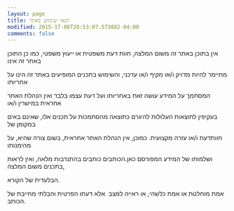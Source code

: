 ```yaml
---
layout: page
title: תנאי שימוש באתר
modified: 2015-17-06T20:53:07.573882-04:00
comments: false
---
```


אין בתוכן באתר זה משום המלצה, חוות דעת משפטית או ייעוץ משפטי, כמו כן התוכן באתר זה אינו

מתיימר להיות מדויק ו/או מקיף ו/או עדכני, והשימוש בתכנים המופיעים באתר זה הינו על אחריותו

המסתמך על המידע עושה זאת באחריותו ועל דעת עצמו בלבד ואין הנהלת האתר אחראית במישרין ו/או

בעקיפין לתוצאות העלולות להיגרם כתוצאה מהסתמכות על תכנים אלו, שאינם באים במקומן של

חוות­דעת ו/או עזרה מקצועית. כמו­כן, אין הנהלת האתר אחראית, בשום צורה שהיא, על מהימנותו

ושלמותו של המידע המפורסם כאן.הכותבים כותבים בהתנדבות מלאה, ואין לראות בתכנים משום המלצה,

הבלעדית של הקורא.

אמת מוחלטת או אמת כלשהי, או ראייה למצב ­ אלא דעתו הפרטית והבלתי מחייבת של הכותב.